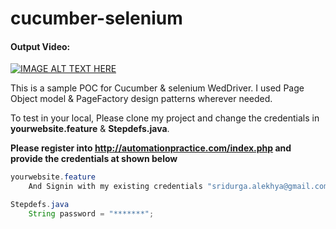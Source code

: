 # cucumber-selenium

#### Output Video:
[![IMAGE ALT TEXT HERE](https://img.youtube.com/vi/SerFjJDgwDE/0.jpg)](https://www.youtube.com/watch?v=SerFjJDgwDE)


This is a sample POC for Cucumber & selenium WedDriver.
I used Page Object model & PageFactory design patterns wherever needed.


To test in your local, Please clone my project and change the credentials in **yourwebsite.feature** & **Stepdefs.java**.

**Please register into http://automationpractice.com/index.php and provide the credentials at shown below**

```java
yourwebsite.feature
	And Signin with my existing credentials "sridurga.alekhya@gmail.com"

Stepdefs.java
	String password = "*******";
```
